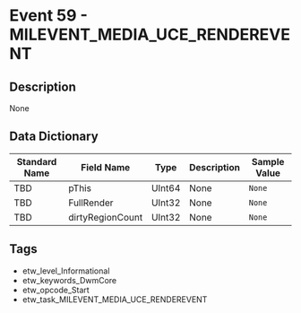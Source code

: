 # Event 59 - MILEVENT_MEDIA_UCE_RENDEREVENT

## Description
None

## Data Dictionary
|Standard Name|Field Name|Type|Description|Sample Value|
|---|---|---|---|---|
|TBD|pThis|UInt64|None|`None`|
|TBD|FullRender|UInt32|None|`None`|
|TBD|dirtyRegionCount|UInt32|None|`None`|

## Tags
* etw_level_Informational
* etw_keywords_DwmCore
* etw_opcode_Start
* etw_task_MILEVENT_MEDIA_UCE_RENDEREVENT